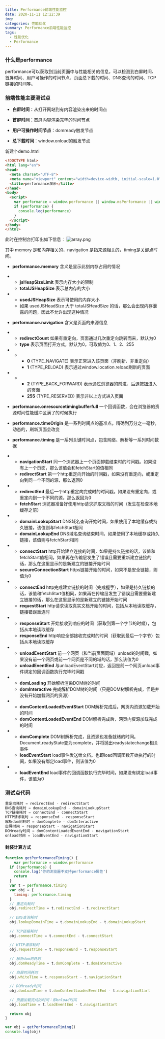 ```yaml
---
title: Performance前端性能监控
date: 2020-11-11 12:22:39
img:
categories: 性能优化
summary: Performance前端性能监控
tags: 
  - 性能优化
  - Performance
---
```


### 什么是performance

performance可以获取到当前页面中与性能相关的信息，可以检测到白屏时间、首屏时间、用户可操作的时间节点、页面总下载的时间、DNS查询的时间、TCP链接的时间等。

### 前端性能主要测试点

- **白屏时间**：从打开网站到有内容渲染出来的时间点
- **首屏时间**：首屏内容渲染完毕的时间节点

- **用户可操作时间节点**：domready触发节点
- **总下载时间**：window.onload的触发节点

新建个demo.html

```html
<!DOCTYPE html>
<html lang="en">
<head>
  <meta charset="UTF-8">
  <meta name="viewport" content="width=device-width, initial-scale=1.0">
  <title>performance演示</title>
</head>
<body>
  <script>
    var performance = window.performance || window.msPerformance || window.webkitPerformance
    if (performance) {
      console.log(performance)
    }
  </script>
</body>
</html>
```

此时在控制台打印出如下信息：
![array.png](/images/posts/performance-2020.png)


其中 memory 是和内存相关的，navigation 是指来源相关的，timing是关键点时间。

- **performance.memory** 含义是显示此刻内存占用的情况

- - **jsHeapSizeLimit** 表示内存大小的限制
  - **totalJSHeapSize** 表示总内存的大小

- - **usedJSHeapSize** 表示可使用的内存大小
  - 如果 usedJSHeadSize 大于 totalJSHeadSize 的话，那么会出现内存泄露的问题，因此不允许出现这种情况

- **performance.navigation** 含义是页面的来源信息

- - **redirectCount** 如果有重定向，页面通过几次重定向跳转而来，默认为0
  - **type** 表示页面打开方式，默认为0，可取值为0、1、2、255

- - - **0** (TYPE_NAVIGATE) 表示正常进入该页面（非刷新、非重定向）
    - **1** (TYPE_RELOAD) 表示通过window.location.reload刷新的页面

- - - **2** (TYPE_BACK_FORWARD) 表示通过浏览器的前进、后退按钮进入的页面
    - **255** (TYPE_RESERVED) 表示非以上方式进入页面

- **performance.onresourcetimingbufferfull** 一个回调函数，会在浏览器的资源时间性能缓冲区满了的时候执行
- **performance.timeOrigin** 是一系列时间点的基准点，精确到万分之一毫秒，动态的，刷新页面会改变

- **performance.timing** 是一系列关键时间点，包含网络、解析等一系列时间数据

- - **navigationStart** 同一个浏览器上一个页面卸载结束时的时间戳。如果没有上一个页面，那么该值会和fetchStart的值相同
  - **redirectStart** 第一个http重定向开始的时间戳，如果没有重定向，或重定向到同一个不同的源，那么返回0

- - **redirectEnd** 最后一个http重定向完成时的时间戳。如果没有重定向，或重定向到一个不同的源，那么返回为0
  - **fetchStart** 浏览器准备好使用http请求抓取文档的时间（发生在检查本地缓存之前）

- - **domainLookupStart** DNS域名查询开始时间，如果使用了本地缓存或持久链接，该值则与fetchStart相同
  - **domainLookupEnd** DNS域名查询结束时间，如果使用了本地缓存或持久链接，该值则与fetchStart相同

- - **connectStart** http开始建立连接的时间，如果是持久链接的话，该值和fetchStart值相同，如果再在传输层发生了错误且需要重新建立链接的话，那么在这里显示的是新建立的链接开始时间
  - **secureConnectionStart** https链接开始的时间，如果不是安全链接，则值为0

- - **connectEnd** http完成建立链接的时间（完成握手），如果是持久链接的话，该值和fetchStart值相同，如果再在传输层发生了错误且需要重新建立链接的话，那么在这里显示的是新建立的链接开始时间
  - **requestStart** http请求读取真实文档开始的时间，包括从本地读取缓存，链接错误重连时

- - **responseStart** 开始接收到响应的时间（获取到第一个字节的时候），包括从本地读取缓存
  - **responseEnd** http响应全部接收完成时的时间（获取到最后一个字节）包括从本地读取缓存

- - **unloadEventStart** 前一个网页（和当前页面同域）unload的时间戳，如果没有前一个网页或前一个网页是不同的域的话，那么该值为0
  - **unloadEventEnd** 与unloadEventStart对应，返回是前一个网页unload事件绑定的回调函数执行完毕时间戳

- - **domLoading** 开始解析渲染DOM树的时间
  - **domInteractive** 完成解析DOM树的时间（只是DOM树解析完成，但是并没有开始加载网页的资源）

- - **domContentLoadedEventStart** DOM解析完成后，网页内资源加载开始的时间
  - **domContentLoadedEventEnd** DOM解析完成后，网页内资源加载完成的时间

- - **domComplete** DOM树解析完成，且资源也准备就绪的时间。Document.readyState变为complete，并将抛出readystatechange相关事件
  - **loadEventStart** load事件发送给文档。也即load回调函数开始执行的时间，如果没有绑定load事件，则该值为0

- - **loadEventEnd** load事件的回调函数执行完毕时间，如果没有绑定load事件，该值为0

### 测试点代码

```js
重定向耗时 = redirectEnd - redirectStart
DNS查询耗时 = domainLookupEnd - domainLookupStart
TCP链接耗时 = connectEnd - connectStart
HTTP请求耗时 = responseEnd - responseStart
解析dom树耗时 = domComplete - domInteractive
白屏时间 = responseStart - navigationStart
DOMready时间 = domContentLoadedEventEnd - navigationStart
onload时间 = loadEventEnd - navigationStart
```

#### 封装计算方式

```js
function getPerformanceTiming() {
	var performance = window.performance
  if (!performance) {
  	console.log('你的浏览器不支持performance属性')
    return
  }
  var t = performance.timing
  var obj = {
  	timing: performance.timing
  }
  // 重定向耗时
  obj.redirectTime = t.redirectEnd - t.redirectStart
  
  // DNS查询耗时
  obj.lookupDomainTime = t.domainLookupEnd - t.domainLookupStart
  
  // TCP链接耗时
  obj.connectTime = t.connectEnd - t.connectStart
  
  // HTTP请求耗时
  obj.requestTime = t.responseEnd - t.responseStart
  
  // 解析dom树耗时
  obj.domReadyTime = t.domComplete - t.domInteractive
  
  // 白屏时间耗时
  obj.whiteTime = t.responseStart - t.navigationStart
  
  // DOMready时间
  obj.domLoadTime = t.domContentLoadedEventEnd - t.navigationStart
  
  // 页面加载完成的时间：即onload时间
  obj.loadTime = t.loadEventEnd - t.navigationStart
  
  return obj
}

var obj = getPerformanceTiming()
console.log(obj)
```

